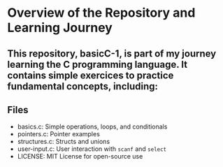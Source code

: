 
# Overview of the Repository and Learning Journey

## This repository, basicC-1, is part of my journey learning the C programming language. It contains simple exercices to practice fundamental concepts, including:

## Files
- basics.c: Simple operations, loops, and conditionals
- pointers.c: Pointer examples
- structures.c: Structs and unions
- user-input.c: User interaction with `scanf` and `select`
- LICENSE: MIT License for open-source use
